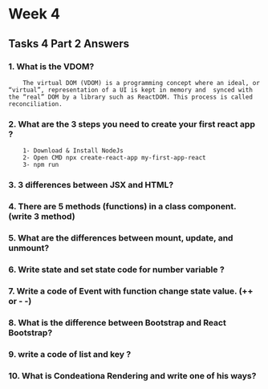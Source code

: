 # Week 4

##  Tasks 4 Part 2  Answers

### 1. What is the VDOM?
  ```
      The virtual DOM (VDOM) is a programming concept where an ideal, or “virtual”, representation of a UI is kept in memory and  synced with the “real” DOM by a library such as ReactDOM. This process is called reconciliation.
  ```
### 2. What are the 3 steps you need to create your first react app ?
  ```
      1- Download & Install NodeJs
      2- Open CMD npx create-react-app my-first-app-react
      3- npm run
  ```


### 3. 3 differences between JSX and HTML?



### 4. There are 5 methods (functions) in a class component. (write 3 method)



### 5. What are the differences between mount, update, and unmount?



### 6. Write state and set state code for number variable ?



### 7. Write a code of Event with function change state value. (++ or - -)



### 8. What is the difference between Bootstrap and React Bootstrap?



### 9. write a code of list and key ?



### 10. What is Condeationa Rendering and write one of his ways?


